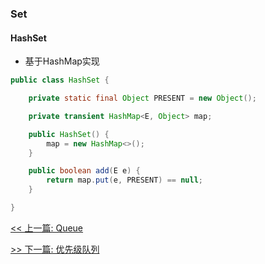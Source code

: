 ### Set

#### HashSet

* 基于HashMap实现

```java
public class HashSet {

    private static final Object PRESENT = new Object();

    private transient HashMap<E, Object> map;

    public HashSet() {
        map = new HashMap<>();
    }

    public boolean add(E e) {
        return map.put(e, PRESENT) == null;
    }

}
```


[<< 上一篇: Queue](3-Java集合/Queue.md)

[>> 下一篇: 优先级队列](3-Java集合/优先级队列.md)
